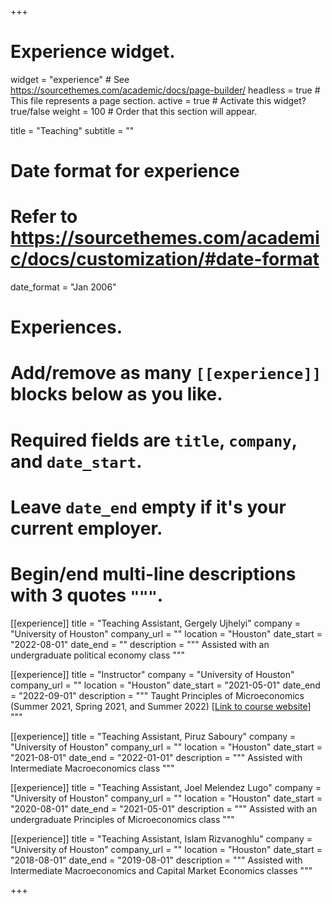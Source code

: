 +++
# Experience widget.
widget = "experience"  # See https://sourcethemes.com/academic/docs/page-builder/
headless = true  # This file represents a page section.
active = true  # Activate this widget? true/false
weight = 100  # Order that this section will appear.

title = "Teaching"
subtitle = ""

# Date format for experience
#   Refer to https://sourcethemes.com/academic/docs/customization/#date-format
date_format = "Jan 2006"

# Experiences.
#   Add/remove as many `[[experience]]` blocks below as you like.
#   Required fields are `title`, `company`, and `date_start`.
#   Leave `date_end` empty if it's your current employer.
#   Begin/end multi-line descriptions with 3 quotes `"""`.

[[experience]]
  title = "Teaching Assistant, Gergely Ujhelyi"
  company = "University of Houston"
  company_url = ""
  location = "Houston"
  date_start = "2022-08-01"
  date_end = ""
  description = """
  Assisted with an undergraduate political economy class
"""

[[experience]]
  title = "Instructor"
  company = "University of Houston"
  company_url = ""
  location = "Houston"
  date_start = "2021-05-01"
  date_end = "2022-09-01"
  description = """
  Taught Principles of Microeconomics (Summer 2021, Spring 2021, and Summer 2022) [[Link to course website](https://hussainhadah.com/courses/econ2304/)]
  """

[[experience]]
  title = "Teaching Assistant, Piruz Saboury"
  company = "University of Houston"
  company_url = ""
  location = "Houston"
  date_start = "2021-08-01"
  date_end = "2022-01-01"
  description = """
  Assisted with Intermediate Macroeconomics class
 """
  

[[experience]]
  title = "Teaching Assistant, Joel Melendez Lugo"
  company = "University of Houston"
  company_url = ""
  location = "Houston"
  date_start = "2020-08-01"
  date_end = "2021-05-01"
  description = """
  Assisted with an undergraduate Principles of Microeconomics class
"""
  
[[experience]]
  title = "Teaching Assistant, Islam Rizvanoghlu"
  company = "University of Houston"
  company_url = ""
  location = "Houston"
  date_start = "2018-08-01"
  date_end = "2019-08-01"
  description = """
  Assisted with Intermediate Macroeconomics and Capital Market Economics classes
  """

+++
